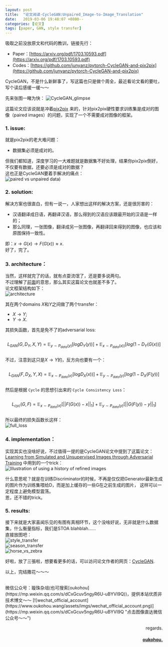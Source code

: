 ```yaml
---
layout: post
title:  "论文阅读-CycleGAN:Unpaired_Image-to-Image_Translation"
date:   2019-03-06 19:48:07 +0800--
categories: [论文]
tags: [paper, GAN, style transfer]  
---
```

吸取之前没放原文和代码的教训，链接先行：
- Paper：[https://arxiv.org/pdf/1703.10593.pdf](https://arxiv.org/pdf/1703.10593.pdf)  
- Codes：[https://github.com/junyanz/pytorch-CycleGAN-and-pix2pix](https://github.com/junyanz/pytorch-CycleGAN-and-pix2pix)  

CycleGAN，不是什么新鲜事了，写这篇也只是做个周全，最近看论文看的要吐，写个读后感缓一缓～～

先来张图一睹为快：
![CycleGAN_glimpse](https://raw.githubusercontent.com/oukohou/image_gallery/master/blogs/CycleGAN/CycleGAN_glimpse.png)  

这篇论文应该说就是冲着[pix2pix](https://www.oukohou.wang/2019/01/07/Image-to-Image-Translation-with-Conditional-Adversarial-Networks/)
来的，针对pix2pix硬性要求训练集是成对的图像（paired images）的问题，实现了一个不需要成对图像的框架。  

### 1. issue:   
就是pix2pix的老大难问题：
- 数据集必须是成对的。  

但我们都知道，深度学习的一大难题就是数据集不好处理，结果你pix2pix倒好，不仅要有数据，还要必须是成对的数据？  
这也正是CycleGAN要着手解决的痛点：  
![paired vs unpaired data](https://raw.githubusercontent.com/oukohou/image_gallery/master/blogs/CycleGAN/CycleGAN_glimpse.png))  

### 2. solution:  
解决方案也很直白，但有一说一，人家想出这样的解决方案，还是很厉害的：  
- 汉语翻译成日语，再翻译汉语，那么得到的汉语应该跟最开始的汉语是一样的；  
- 那么同理，一张图像，翻译成另一张图像，再翻译回来得到的图像，也应该和原图保持一致性。  

即：$x \to G(x) \to F(G(x)) \approx x$.  
好了，完了。  

### 3. architecture：  
当然，这样就完了的话，就有点耍流氓了，还是要多说两句。    
不过理解了[前面](#2-solution)的意思，那么其实这篇论文也就差不多了。  
论文框架结构如下：  
![architecture](https://raw.githubusercontent.com/oukohou/image_gallery/master/blogs/CycleGAN/architecture.png)  

其在两个domains $X$和$Y$之间做了两个transfer：  
- $X \to Y$;  
- $Y \to X$.  

其损失函数，首先是免不了的adversarial loss:  
　　$$L_{GAN}(G,D_Y,X,Y)=\mathbb{E}_{y\sim P_{data}(y)}[logD_Y(y))]+\mathbb{E}_{x\sim P_{data}(x))}[log(1-D_Y(G(x))]$$  
不过，注意到这只是$X \to Y$的，反方向也要有一个：  
　　$$L_{GAN}(F,D_X,Y,X)=\mathbb{E}_{x\sim P_{data}(x)}[logD_X(x))]+\mathbb{E}_{y\sim P_{data}(y)}[log(1-D_X(F(y))]$$  
然后是根据 `Cycle` 的思想引出来的 `Cycle Consistency Loss`：  
　　$$L_{cyc}(G,F)=\mathbb{E}_{x\sim P_{data}(x)}[||F(G(x))-x||_1]+\mathbb{E}_{y\sim P_{data}(y)}[||G(F(y))-y||_1]$$  
所以最终的损失函数长这样：  
![full_loss](https://raw.githubusercontent.com/oukohou/image_gallery/master/blogs/CycleGAN/full_loss.png)  


### 4. implementation：  
实现其实也没啥好说，不过值得一提的是CycleGAN论文中提到了这篇论文：[Learning from Simulated and Unsupervised Images through Adversarial
Training](http://openaccess.thecvf.com/content_cvpr_2017/papers/Shrivastava_Learning_From_Simulated_CVPR_2017_paper.pdf)
中用到的一个trick：  
![Illustration of using a history of refined images](https://raw.githubusercontent.com/oukohou/image_gallery/master/blogs/CycleGAN/Illustration%20of%20using%20a%20history%20of%20refined%20images.png)    

什么意思呢？就是在训练Discriminator的时候，不再是仅仅把Generator最新生成的图片作为训练集喂给D，而是加上缓存的一些G在之前生成的图片，
这样可以一定程度上避免模型震荡。  
恩，还不错的trick。  

### 5. results:
接下来就是大家喜闻乐见的有图有真相环节，这个没啥好说，无非就是什么数据集，什么衡量指标，我们是STOA blahblah……  
直接放图吧：  
![style_transfer](https://raw.githubusercontent.com/oukohou/image_gallery/master/blogs/CycleGAN/style_transfer.png)  
![season_transfer](https://raw.githubusercontent.com/oukohou/image_gallery/master/blogs/CycleGAN/season_transfer.png)  
![horse_vs_zebra](https://raw.githubusercontent.com/oukohou/image_gallery/master/blogs/CycleGAN/horse_vs_zebra.png)  

好啦，放了三張啦，想要看更多的话，可以访问论文作者的网页：[CycleGAN](https://junyanz.github.io/CycleGAN/).      

以上，完结撒花～～～  





<br>
微信公众号：璇珠杂俎(也可搜索[oukohou](https://mp.weixin.qq.com/s/dCxGcuv5ngyR6U-uBYVI9Q))，提供本站优质非技术博文～～
[![wechat_official_account](https://www.oukohou.wang/assets/imgs/wechat_official_account.png)](https://mp.weixin.qq.com/s/dCxGcuv5ngyR6U-uBYVI9Q "点击图像直达微信公众号～～")  




<br>
<p  align="right">regards.</p>
<h4 align="right">
    <a href="https://www.oukohou.wang/">
        oukohou.
    </a>
</h4>

